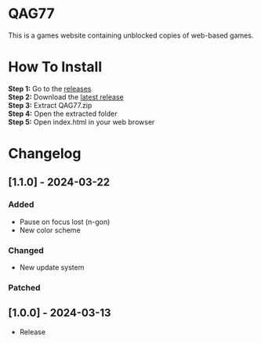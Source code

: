 # QAG77
This is a games website containing unblocked copies of web-based games.
# How To Install
**Step 1:** Go to the [releases](https://github.com/Gamerboss3094/QAG77/releases)  
**Step 2:** Download the [latest release](https://github.com/Gamerboss3094/QAG77/releases/latest)  
**Step 3:** Extract QAG77.zip  
**Step 4:** Open the extracted folder  
**Step 5:** Open index.html in your web browser  
# Changelog
## [1.1.0] - 2024-03-22
### Added
- Pause on focus lost (n-gon)
- New color scheme

### Changed
- New update system

### Patched

## [1.0.0] - 2024-03-13
- Release
